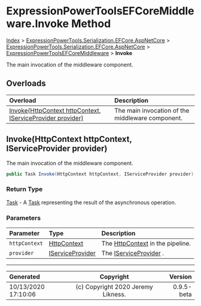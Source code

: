 ﻿# ExpressionPowerToolsEFCoreMiddleware.Invoke Method

[Index](../index.md) > [ExpressionPowerTools.Serialization.EFCore.AspNetCore](ExpressionPowerTools.Serialization.EFCore.AspNetCore.a.md) > [ExpressionPowerTools.Serialization.EFCore.AspNetCore](ExpressionPowerTools.Serialization.EFCore.AspNetCore.n.md) > [ExpressionPowerToolsEFCoreMiddleware](ExpressionPowerTools.Serialization.EFCore.AspNetCore.ExpressionPowerToolsEFCoreMiddleware.cs.md) > **Invoke**

The main invocation of the middleware component.

## Overloads

| Overload | Description |
| :-- | :-- |
| [Invoke(HttpContext httpContext, IServiceProvider provider)](#invokehttpcontext-httpcontext-iserviceprovider-provider) | The main invocation of the middleware component. |
## Invoke(HttpContext httpContext, IServiceProvider provider)

The main invocation of the middleware component.

```csharp
public Task Invoke(HttpContext httpContext, IServiceProvider provider)
```

### Return Type

 [Task](https://docs.microsoft.com/dotnet/api/system.threading.tasks.task)  - A [Task](https://docs.microsoft.com/dotnet/api/system.threading.tasks.task) representing the result of the asynchronous operation.

### Parameters

| Parameter | Type | Description |
| :-- | :-- | :-- |
| `httpContext` | [HttpContext](https://docs.microsoft.com/dotnet/api/microsoft.aspnetcore.http.httpcontext) | The [HttpContext](https://docs.microsoft.com/dotnet/api/microsoft.aspnetcore.http.httpcontext) in the pipeline. |
| `provider` | [IServiceProvider](https://docs.microsoft.com/dotnet/api/system.iserviceprovider) | The [IServiceProvider](https://docs.microsoft.com/dotnet/api/system.iserviceprovider) . |



---

| Generated | Copyright | Version |
| :-- | :-: | --: |
| 10/13/2020 17:10:06 | (c) Copyright 2020 Jeremy Likness. | 0.9.5-beta |
